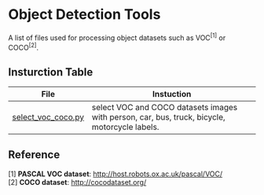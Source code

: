 # Object Detection Tools
A list of files used for processing object datasets such as VOC<sup>[1]</sup> or COCO<sup>[2]</sup>.

## Insturction Table
File|Instuction
-----|-----
[select_voc_coco.py](select_voc_coco.py)|select VOC and COCO datasets images with person, car, bus, truck, bicycle, motorcycle labels. 

## Reference
[1] **PASCAL VOC dataset**: http://host.robots.ox.ac.uk/pascal/VOC/ <br>
[2] **COCO dataset**: http://cocodataset.org/ <br>
